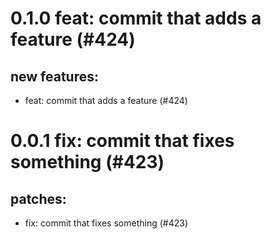 # 0.1.0 feat: commit that adds a feature (#424)

## new features:
* feat: commit that adds a feature (#424)

# 0.0.1 fix: commit that fixes something (#423)

## patches:
* fix: commit that fixes something (#423)

